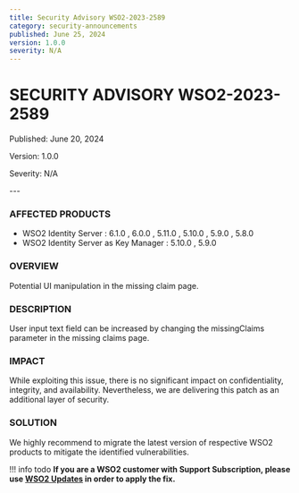 ```yaml
---
title: Security Advisory WSO2-2023-2589
category: security-announcements
published: June 25, 2024
version: 1.0.0
severity: N/A
---
```


# SECURITY ADVISORY WSO2-2023-2589

<p class="doc-info">Published: June 20, 2024</p>
<p class="doc-info">Version: 1.0.0</p>
<p class="doc-info">Severity: N/A</p>
---

### AFFECTED PRODUCTS
* WSO2 Identity Server : 6.1.0 , 6.0.0 , 5.11.0 , 5.10.0 , 5.9.0 , 5.8.0
* WSO2 Identity Server as Key Manager : 5.10.0 , 5.9.0


### OVERVIEW
Potential UI manipulation in the missing claim page.


### DESCRIPTION
User input text field can be increased by changing the missingClaims parameter in the missing claims page.

### IMPACT
While exploiting this issue, there is no significant impact on confidentiality, integrity, and availability. Nevertheless, we are delivering this patch as an additional layer of security.


### SOLUTION
We highly recommend to migrate the latest version of respective WSO2 products to mitigate the identified vulnerabilities.


!!! info todo
    **If you are a WSO2 customer with Support Subscription, please use [WSO2 Updates](https://wso2.com/updates/) in order to apply the fix.**

